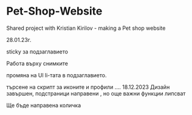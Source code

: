 # Pet-Shop-Website
Shared project with Kristian Kirilov - making a Pet shop website


28.01.23г. 

sticky за подзаглавието

Работа върху снимките

промяна на Ul li-тата в подзаглавието.

търсене на скрипт за иконите и профили
....
18.12.2023
Дизайн завършен, подстраници направени ,  но още важни функции липсват

Ще бъде направена количка
